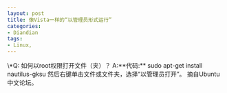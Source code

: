 ```yaml
---
layout: post
title: 像Vista一样的“以管理员形式运行”
categories:
- Diandian
tags:
- Linux, 
---
```

\\\*Q: 如何以root权限打开文件（夹）？ A:\*\*代码:\*\* sudo apt-get install nautilus-gksu 然后右键单击文件或文件夹，选择“以管理员打开”。 摘自Ubuntu中文论坛。